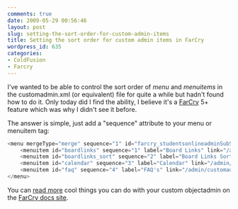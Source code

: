 ```yaml
---
comments: true
date: 2009-05-29 00:56:46
layout: post
slug: setting-the-sort-order-for-custom-admin-items
title: Setting the sort order for custom admin items in FarCry
wordpress_id: 635
categories:
- ColdFusion
- Farcry
---
```


I've wanted to be able to control the sort order of _menu_ and _menuitems_ in the customadmin.xml (or equivalent) file for quite a while but hadn't found how to do it. Only today did I find the ability, I believe it's a [FarCry](http://farcrycms.org/) 5+ feature which was why I didn't see it before.

The answer is simple, just add a "sequence" attribute to your menu or menuitem tag:

``` javascript
<menu mergeType="merge" sequence="1" id="farcry_studentsonlineadminSubSection" label="Homepage Content" labelType="value">
	<menuitem id="boardlinks" sequence="1" label="Board Links" link="/admin/customadmin.cfm?module=customlists/boardlinks_data.cfm" />
	<menuitem id="boardlinks_sort" sequence="2" label="Board Links Sort Order" link="/admin/customadmin.cfm?module=customlists/boardlinks_sort.cfm" />
	<menuitem id="calendar" sequence="3" label="Calendar" link="/admin/customadmin.cfm?module=customlists/lu_calendar.cfm" />
	<menuitem id="faq" sequence="4" label="FAQ's" link="/admin/customadmin.cfm?module=customlists/lu_faq.cfm" />
</menu>
```

You can [read more](http://docs.farcrycms.org/display/FCDEV50/Inline+Webtop+Documentation) cool things you can do with your custom objectadmin on the [FarCry docs site](http://docs.farcrycms.org/).
